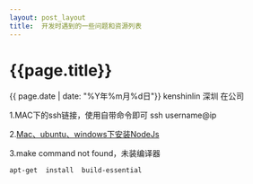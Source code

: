 ```yaml
---
layout: post_layout
title:  开发时遇到的一些问题和资源列表
---
```


# {{page.title}}
<div class="post-date">{{ page.date | date: "%Y年%m月%d日"}} kenshinlin 深圳 在公司</div>

1.MAC下的ssh链接，使用自带命令即可 ssh username@ip

2.[Mac、ubuntu、windows下安装NodeJs](http://howtonode.org/how-to-install-nodejs)

3.make command not found，未装编译器

    apt-get  install  build-essential

